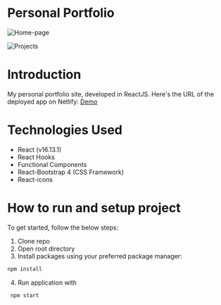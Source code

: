 # Personal Portfolio
![Home-page](assets/projects.png)

![Projects](assets/projects.png)

# Introduction

 My personal portfolio site, developed in ReactJS.
 Here's the URL of the deployed app on Netlify:
[Demo](https://chuckswapi.netlify.app)

# Technologies Used

* React (v16.13.1)
* React Hooks
* Functional Components
* React-Bootstrap 4 (CSS Framework)
* React-icons

# How to run and setup project

To get started, follow the below steps:

1. Clone repo
2. Open root directory
3. Install packages using your preferred package manager:
 ```sh
 npm install
```
4. Run application with
```sh
 npm start
```
   





